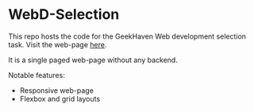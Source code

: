 # WebD-Selection

This repo hosts the code for the GeekHaven Web development selection task.
Visit the web-page [here](https://pankaj1707k.github.io/WebD-Selection/).

It is a single paged web-page without any backend.

Notable features:
- Responsive web-page
- Flexbox and grid layouts